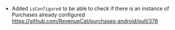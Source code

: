 - Added `isConfigured` to be able to check if there is an instance of Purchases already configured
    https://github.com/RevenueCat/purchases-android/pull/378
